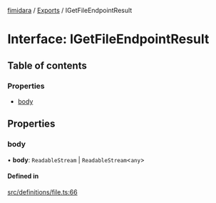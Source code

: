 [fimidara](../README.md) / [Exports](../modules.md) / IGetFileEndpointResult

# Interface: IGetFileEndpointResult

## Table of contents

### Properties

- [body](IGetFileEndpointResult.md#body)

## Properties

### body

• **body**: `ReadableStream` \| `ReadableStream`<`any`\>

#### Defined in

[src/definitions/file.ts:66](https://github.com/softkave/files-js/blob/353a07f/src/definitions/file.ts#L66)
